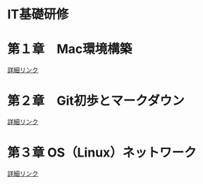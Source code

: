 # IT基礎研修
# 第１章　Mac環境構築
[詳細リンク](./chapter1.md)
# 第２章　Git初歩とマークダウン
[詳細リンク](./chapter2.md)
# 第３章 OS（Linux）ネットワーク
[詳細リンク](./chapter3.md)
